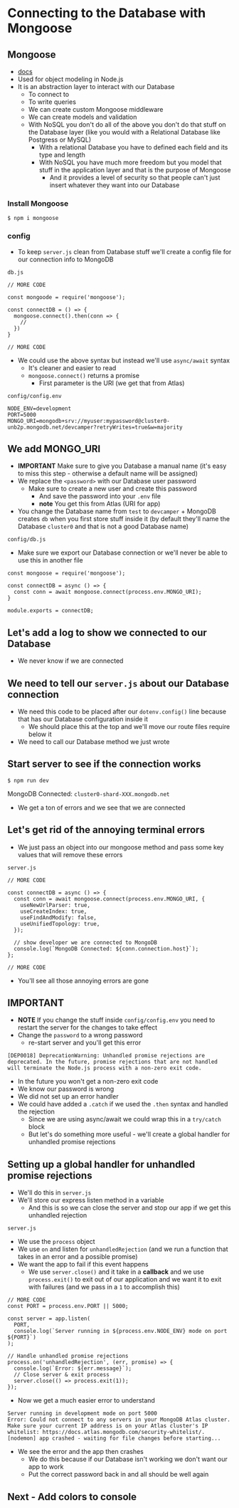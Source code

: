 # Connecting to the Database with Mongoose
## Mongoose
* [docs](https://mongoosejs.com/)
* Used for object modeling in Node.js
* It is an abstraction layer to interact with our Database
    - To connect to
    - To write queries
    - We can create custom Mongoose middleware
    - We can create models and validation
    - With NoSQL you don't do all of the above you don't do that stuff on the Database layer (like you would with a Relational Database like Postgress or MySQL)
        + With a relational Database you have to defined each field and its type and length
        + With NoSQL you have much more freedom but you model that stuff in the application layer and that is the purpose of Mongoose
            * And it provides a level of security so that people can't just insert whatever they want into our Database

### Install Mongoose
`$ npm i mongoose`

### config
* To keep `server.js` clean from Database stuff we'll create a config file for our connection info to MongoDB

`db.js`

```
// MORE CODE

const mongoode = require('mongoose');

const connectDB = () => {
  mongoose.connect().then(conn => {
    //
  })
}

// MORE CODE
```

* We could use the above syntax but instead we'll use `async/await` syntax
    - It's cleaner and easier to read
    - `mongoose.connect()` returns a promise
        + First parameter is the URI (we get that from Atlas)

`config/config.env`

```
NODE_ENV=development
PORT=5000
MONGO_URI=mongodb+srv://myuser:mypassword@cluster0-unb2p.mongodb.net/devcamper?retryWrites=true&w=majority
```

## We add MONGO_URI
* **IMPORTANT** Make sure to give you Database a manual name (it's easy to miss this step - otherwise a default name will be assigned)
* We replace the `<password>` with our Database user password
  - Make sure to create a new user and create this password
    + And save the password into your `.env` file
    + **note** You get this from Atlas (URI for app)
* You change the Database name from `test` to `devcamper`
        + MongoDB creates `db` when you first store stuff inside it (by default they'll name the Database `cluster0` and that is not a good Database name)

`config/db.js`

* Make sure we export our Database connection or we'll never be able to use this in another file

```
const mongoose = require('mongoose');

const connectDB = async () => {
  const conn = await mongoose.connect(process.env.MONGO_URI);
}

module.exports = connectDB;
```

## Let's add a log to show we connected to our Database
* We never know if we are connected

## We need to tell our `server.js` about our Database connection
* We need this code to be placed after our `dotenv.config()` line because that has our Database configuration inside it
    - We should place this at the top and we'll move our route files require below it
* We need to call our Database method we just wrote

## Start server to see if the connection works
`$ npm run dev`

MongoDB Connected: `cluster0-shard-XXX.mongodb.net`

* We get a ton of errors and we see that we are connected

## Let's get rid of the annoying terminal errors
* We just pass an object into our mongoose method and pass some key values that will remove these errors

`server.js`

```
// MORE CODE

const connectDB = async () => {
  const conn = await mongoose.connect(process.env.MONGO_URI, {
    useNewUrlParser: true,
    useCreateIndex: true,
    useFindAndModify: false,
    useUnifiedTopology: true,
  });

  // show developer we are connected to MongoDB
  console.log(`MongoDB Connected: ${conn.connection.host}`);
};

// MORE CODE
```

* You'll see all those annoying errors are gone

## IMPORTANT
* **NOTE** If you change the stuff inside `config/config.env` you need to restart the server for the changes to take effect
* Change the `password` to a wrong password
    - re-start server and you'll get this error

```
[DEP0018] DeprecationWarning: Unhandled promise rejections are deprecated. In the future, promise rejections that are not handled will terminate the Node.js process with a non-zero exit code.
```

* In the future you won't get a non-zero exit code
* We know our password is wrong
* We did not set up an error handler
* We could have added a `.catch` if we used the `.then` syntax and handled the rejection
    - Since we are using async/await we could wrap this in a `try/catch` block
    - But let's do something more useful - we'll create a global handler for unhandled promise rejections

## Setting up a global handler for unhandled promise rejections
* We'll do this in `server.js`
* We'll store our express listen method in a variable
    - And this is so we can close the server and stop our app if we get this unhandled rejection

`server.js`

* We use the `process` object
* We use `on` and listen for `unhandledRejection` (and we run a function that takes in an error and a possible promise)
* We want the app to fail if this event happens 
    - We use `server.close()` and it take in a **callback** and we use `process.exit()` to exit out of our application and we want it to exit with failures (and we pass in a `1` to accomplish this)

```
// MORE CODE
const PORT = process.env.PORT || 5000;

const server = app.listen(
  PORT,
  console.log(`Server running in ${process.env.NODE_ENV} mode on port ${PORT}`)
);

// Handle unhandled promise rejections
process.on('unhandledRejection', (err, promise) => {
  console.log(`Error: ${err.message}`);
  // Close server & exit process
  server.close(() => process.exit(1));
});
```

* Now we get a much easier error to understand

```
Server running in development mode on port 5000
Error: Could not connect to any servers in your MongoDB Atlas cluster. Make sure your current IP address is on your Atlas cluster's IP whitelist: https://docs.atlas.mongodb.com/security-whitelist/.
[nodemon] app crashed - waiting for file changes before starting...
```

* We see the error and the app then crashes
    - We do this because if our Database isn't working we don't want our app to work
    - Put the correct password back in and all should be well again

## Next - Add colors to console 
